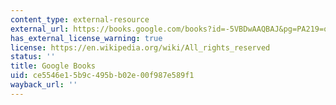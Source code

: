 ```yaml
---
content_type: external-resource
external_url: https://books.google.com/books?id=-5VBDwAAQBAJ&pg=PA219=onepage#v=onepage&q&f=false
has_external_license_warning: true
license: https://en.wikipedia.org/wiki/All_rights_reserved
status: ''
title: Google Books
uid: ce5546e1-5b9c-495b-b02e-00f987e589f1
wayback_url: ''
---
```


